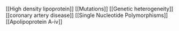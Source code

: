 [[High density lipoprotein]]
[[Mutations]]
[[Genetic heterogeneity]]
[[coronary artery disease]]
[[Single Nucleotide Polymorphisms]]
[[Apolipoprotein A-iv]]
